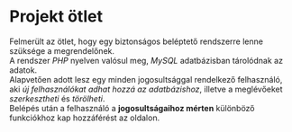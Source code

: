 # Projekt ötlet
Felmerült az ötlet, hogy egy biztonságos beléptető rendszerre lenne szüksége a megrendelőnek.\
A rendszer *PHP* nyelven valósul meg, *MySQL* adatbázisban tárolódnak az adatok.\
Alapvetően adott lesz egy minden jogosultsággal rendelkező felhasználó, aki *új felhasználókat adhat hozzá az adatbázishoz*, illetve a meglévőeket *szerkesztheti* és *törölheti*.\
Belépés után a felhasználó a **jogosultságaihoz mérten** különböző funkciókhoz kap hozzáférést az oldalon.